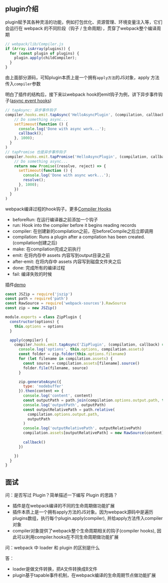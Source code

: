 ## plugin介绍
plugin赋予其各种灵活的功能，例如打包优化、资源管理、环境变量注入等，它们会运行在 webpack 的不同阶段（钩子 / 生命周期），贯穿了webpack整个编译周期

```js
// webpack/lib/Compiler.js
if (Array.isArray(plugins)) {
  for (const plugin of plugins) {
    plugin.apply(childCompiler);
  }
}
```
由上面部分源码，可知plugin本质上是一个拥有<code>apply方法</code>的JS对象，apply 方法 传入<code>compiler</code>参数

明白了插件的结构后，接下来以webpack hook的emit钩子为例，讲下异步事件钩子([async event hooks](https://webpack.js.org/contribute/writing-a-plugin/#tapasync))
```js
// tapAsync: 异步事件钩子
compiler.hooks.emit.tapAsync('HelloAsyncPlugin', (compilation, callback) => {
    // Do something async...
    setTimeout(function () {
      console.log('Done with async work...');
      callback();
    }, 1000);
  }
)
// tapPromise 也是异步事件钩子
compiler.hooks.emit.tapPromise('HelloAsyncPlugin', (compilation, callback) => {
    // Do something async...
    return new Promise((resolve, reject) => {
      setTimeout(function () {
        console.log('Done with async work...');
        resolve();
      }, 1000);
    })
  }
)
```

webpack编译过程的hook钩子。更多[Compiler Hooks](https://webpack.js.org/api/compiler-hooks/)
* beforeRun: 在运行编译器之前添加一个钩子
* run: Hook into the compiler before it begins reading records
* compiler: 在创建新的compilation之前，在beforeCompile之后立即调用
* compilation: Runs a plugin after a compilation has been created. (compilation创建之后)
* make: 在compilation完成之前执行
* emit: 在将内存中 assets 内容写到output目录之前
* after-emit: 在将内存中 assets 内容写到磁盘文件夹之后
* done: 完成所有的编译过程
* fail: 编译失败的时候


插件[demo]()
```js
const JSZip = require('jszip')
const path = require('path')
const RawSource = require('webpack-sources').RawSource
const zip = new JSZip()

module.exports = class ZipPlugin {
  constructor(options) {
    this.options = options
  }

  apply(compiler) {
    compiler.hooks.emit.tapAsync('ZipPlugin', (compilation, callback) => {
      console.log('options', this.options, compilation.assets)
      const folder = zip.folder(this.options.filename)
      for (let filename in compilation.assets) {
        const source = compilation.assets[filename].source()
        folder.file(filename, source)
      }

      zip.generateAsync({
        type: 'nodebuffer'
      }).then(content => {
        console.log('content', content)
        const outputPath = path.join(compilation.options.output.path, this.options.filename + '.zip')
        console.log('outputPath', outputPath)
        const outputRelativePath = path.relative(
          compilation.options.output.path,
          outputPath
        )
        console.log('outputRelativePath', outputRelativePath)
        compilation.assets[outputRelativePath] = new RawSource(content)
        
        callback()
      })

    })
  }
}
```


## 面试
问：是否写过 Plugin？简单描述一下编写 Plugin 的思路？
* 插件是在webpack编译的不同的生命周期做功能扩展
* 插件本质上是一个拥有apply方法的JS对象。因为webpack源码中是遍历plugins数组，执行每个plugin.apply(compiler), 并给apply方法传入compiler对象
* compiler对象提供了webpack整个生命周期相关的钩子(compiler hooks), 因此可以利用compiler.hooks在不同生命周期做功能扩展

问：webpack 中 loader 和 plugin 的区别是什么

答：
* loader是做文件转换，把A文件转换成B文件
* plugin基于tapable事件机制，在webpack编译的生命周期节点做功能扩展